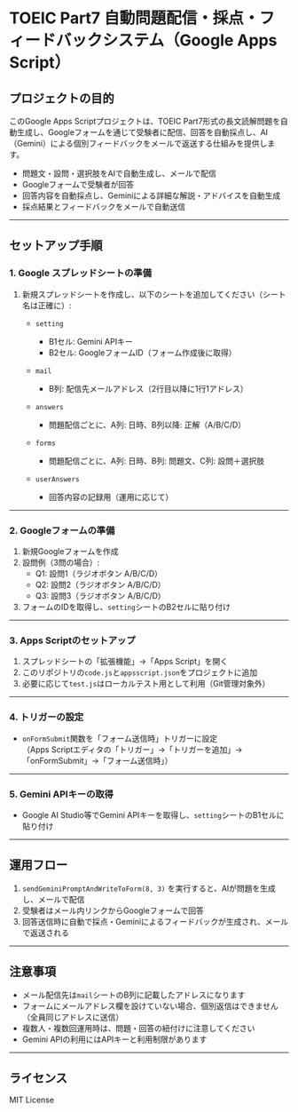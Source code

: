 # TOEIC Part7 自動問題配信・採点・フィードバックシステム（Google Apps Script）

## プロジェクトの目的

このGoogle Apps Scriptプロジェクトは、TOEIC Part7形式の長文読解問題を自動生成し、Googleフォームを通じて受験者に配信、回答を自動採点し、AI（Gemini）による個別フィードバックをメールで返送する仕組みを提供します。

- 問題文・設問・選択肢をAIで自動生成し、メールで配信
- Googleフォームで受験者が回答
- 回答内容を自動採点し、Geminiによる詳細な解説・アドバイスを自動生成
- 採点結果とフィードバックをメールで自動送信

---

## セットアップ手順

### 1. Google スプレッドシートの準備

1. 新規スプレッドシートを作成し、以下のシートを追加してください（シート名は正確に）:

   - `setting`  
     - B1セル: Gemini APIキー  
     - B2セル: GoogleフォームID（フォーム作成後に取得）

   - `mail`  
     - B列: 配信先メールアドレス（2行目以降に1行1アドレス）

   - `answers`  
     - 問題配信ごとに、A列: 日時、B列以降: 正解（A/B/C/D）

   - `forms`  
     - 問題配信ごとに、A列: 日時、B列: 問題文、C列: 設問＋選択肢

   - `userAnswers`  
     - 回答内容の記録用（運用に応じて）

---

### 2. Googleフォームの準備

1. 新規Googleフォームを作成
2. 設問例（3問の場合）:
   - Q1: 設問1（ラジオボタン A/B/C/D）
   - Q2: 設問2（ラジオボタン A/B/C/D）
   - Q3: 設問3（ラジオボタン A/B/C/D）
3. フォームのIDを取得し、`setting`シートのB2セルに貼り付け

---

### 3. Apps Scriptのセットアップ

1. スプレッドシートの「拡張機能」→「Apps Script」を開く
2. このリポジトリの`code.js`と`appsscript.json`をプロジェクトに追加
3. 必要に応じて`test.js`はローカルテスト用として利用（Git管理対象外）

---

### 4. トリガーの設定

- `onFormSubmit`関数を「フォーム送信時」トリガーに設定  
  （Apps Scriptエディタの「トリガー」→「トリガーを追加」→「onFormSubmit」→「フォーム送信時」）

---

### 5. Gemini APIキーの取得

- Google AI Studio等でGemini APIキーを取得し、`setting`シートのB1セルに貼り付け

---

## 運用フロー

1. `sendGeminiPromptAndWriteToForm(8, 3)` を実行すると、AIが問題を生成し、メールで配信
2. 受験者はメール内リンクからGoogleフォームで回答
3. 回答送信時に自動で採点・Geminiによるフィードバックが生成され、メールで返送される

---

## 注意事項

- メール配信先は`mail`シートのB列に記載したアドレスになります
- フォームにメールアドレス欄を設けていない場合、個別返信はできません（全員同じアドレスに送信）
- 複数人・複数回運用時は、問題・回答の紐付けに注意してください
- Gemini APIの利用にはAPIキーと利用制限があります

---

## ライセンス

MIT License